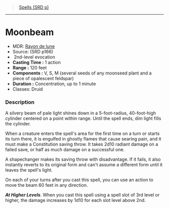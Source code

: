 ﻿---
!SpellItem
Family: SpellVO
Name: Moonbeam
Type: evocation
Level: 2
CastingTime: 1 action
Range: 120 feet
Components: V, S, M (several seeds of any moonseed plant and a piece of opalescent feldspar)
Duration: Concentration, up to 1 minute
Classes: Druid
Source: (SRD p166)
AltName: '[Rayon de lune](hd_spells_rayon_de_lune.md)'
Id: spells_vo.md#moonbeam
ParentLink: spells_vo.md#spells-srd-p
ParentName: Spells (SRD p)
NameLevel: 1
Attributes:
  Name: Moonbeam
  Markdown: >+
    # <!--Name-->Moonbeam<!--/Name-->


    - MDR: <!--AltName-->[Rayon de lune](hd_spells_rayon_de_lune.md)<!--/AltName-->

    - Source: <!--Source-->(SRD p166)<!--/Source-->

    -  <!--Level-->2<!--/Level-->nd-level <!--Type-->evocation<!--/Type-->

    - **Casting Time :** <!--CastingTime-->1 action<!--/CastingTime-->

    - **Range :** <!--Range-->120 feet<!--/Range-->

    - **Components :** <!--Components-->V, S, M (several seeds of any moonseed plant and a piece of opalescent feldspar)<!--/Components-->

    - **Duration :** <!--Duration-->Concentration, up to 1 minute<!--/Duration-->

    - Classes: <!--Classes-->Druid<!--/Classes-->


    ### Description


    A silvery beam of pale light shines down in a 5-foot-radius, 40-foot-high cylinder centered on a point within range. Until the spell ends, dim light fills the cylinder.


    When a creature enters the spell's area for the first time on a turn or starts its turn there, it is engulfed in ghostly flames that cause searing pain, and it must make a Constitution saving throw. It takes 2d10 radiant damage on a failed save, or half as much damage on a successful one.


    A shapechanger makes its saving throw with disadvantage. If it fails, it also instantly reverts to its original form and can't assume a different form until it leaves the spell's light.


    On each of your turns after you cast this spell, you can use an action to move the beam 60 feet in any direction.


    **_At Higher Levels_**. When you cast this spell using a spell slot of 3rd level or higher, the damage increases by 1d10 for each slot level above 2nd.

  AltName: '[Rayon de lune](hd_spells_rayon_de_lune.md)'
  Source: (SRD p166)
  Level: 2
  Type: evocation
  CastingTime: 1 action
  Range: 120 feet
  Components: V, S, M (several seeds of any moonseed plant and a piece of opalescent feldspar)
  Duration: Concentration, up to 1 minute
  Classes: Druid
AttributesDictionary: >+
  Name: Moonbeam

  Markdown: >+

    # <!--Name-->Moonbeam<!--/Name-->





    - MDR: <!--AltName-->[Rayon de lune](hd_spells_rayon_de_lune.md)<!--/AltName-->



    - Source: <!--Source-->(SRD p166)<!--/Source-->



    -  <!--Level-->2<!--/Level-->nd-level <!--Type-->evocation<!--/Type-->



    - **Casting Time :** <!--CastingTime-->1 action<!--/CastingTime-->



    - **Range :** <!--Range-->120 feet<!--/Range-->



    - **Components :** <!--Components-->V, S, M (several seeds of any moonseed plant and a piece of opalescent feldspar)<!--/Components-->



    - **Duration :** <!--Duration-->Concentration, up to 1 minute<!--/Duration-->



    - Classes: <!--Classes-->Druid<!--/Classes-->





    ### Description





    A silvery beam of pale light shines down in a 5-foot-radius, 40-foot-high cylinder centered on a point within range. Until the spell ends, dim light fills the cylinder.





    When a creature enters the spell's area for the first time on a turn or starts its turn there, it is engulfed in ghostly flames that cause searing pain, and it must make a Constitution saving throw. It takes 2d10 radiant damage on a failed save, or half as much damage on a successful one.





    A shapechanger makes its saving throw with disadvantage. If it fails, it also instantly reverts to its original form and can't assume a different form until it leaves the spell's light.





    On each of your turns after you cast this spell, you can use an action to move the beam 60 feet in any direction.





    **_At Higher Levels_**. When you cast this spell using a spell slot of 3rd level or higher, the damage increases by 1d10 for each slot level above 2nd.



  AltName: '[Rayon de lune](hd_spells_rayon_de_lune.md)'

  Source: (SRD p166)

  Level: 2

  Type: evocation

  CastingTime: 1 action

  Range: 120 feet

  Components: V, S, M (several seeds of any moonseed plant and a piece of opalescent feldspar)

  Duration: Concentration, up to 1 minute

  Classes: Druid

---
> [Spells (SRD p)](srd_spells.md)

---

# Moonbeam

- MDR: [Rayon de lune](hd_spells_rayon_de_lune.md)
- Source: (SRD p166)
-  2nd-level evocation
- **Casting Time :** 1 action
- **Range :** 120 feet
- **Components :** V, S, M (several seeds of any moonseed plant and a piece of opalescent feldspar)
- **Duration :** Concentration, up to 1 minute
- Classes: Druid

### Description

A silvery beam of pale light shines down in a 5-foot-radius, 40-foot-high cylinder centered on a point within range. Until the spell ends, dim light fills the cylinder.

When a creature enters the spell's area for the first time on a turn or starts its turn there, it is engulfed in ghostly flames that cause searing pain, and it must make a Constitution saving throw. It takes 2d10 radiant damage on a failed save, or half as much damage on a successful one.

A shapechanger makes its saving throw with disadvantage. If it fails, it also instantly reverts to its original form and can't assume a different form until it leaves the spell's light.

On each of your turns after you cast this spell, you can use an action to move the beam 60 feet in any direction.

**_At Higher Levels_**. When you cast this spell using a spell slot of 3rd level or higher, the damage increases by 1d10 for each slot level above 2nd.

